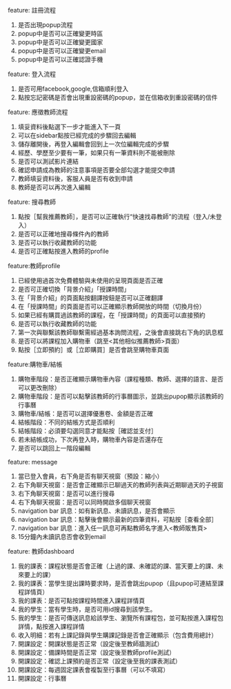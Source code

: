 feature: 註冊流程
1. 是否出現popup流程
2. popup中是否可以正確變更時區
3. popup中是否可以正確變更國家
4. popup中是否可以正確變更email
5. popup中是否可以正確認證手機

feature: 登入流程
1. 是否可用facebook,google,信箱順利登入
2. 點按忘記密碼是否會出現重設密碼的popup，並在信箱收到重設密碼的信件

feature: 應徵教師流程
1. 填妥資料後點選下一步才能進入下一頁
2. 可以在sidebar點按已經完成的步驟回去編輯
3. 儲存離開後，再登入編輯會回到上一次位編輯完成的步驟
4. 經歷、學歷至少要有一筆，如果只有一筆資料則不能被刪除
5. 是否可以測試影片連結
6. 確認申請成為教師的注意事項是否要全部勾選才能提交申請
7. 教師填妥資料後，客服人員是否有收到申請
8. 教師是否可以再次進入編輯

feature: 搜尋教師
1. 點按［幫我推薦教師］，是否可以正確執行“快速找尋教師”的流程（登入/未登入）
2. 是否可以正確地搜尋條件內的教師
3. 是否可以執行收藏教師的功能
4. 是否可正確點按進入教師的profile

feature:教師profile
1. 已經使用過首次免費體驗與未使用的呈現頁面是否正確
2. 是否可正確切換「背景介紹」「授課時間」
3. 在「背景介紹」的頁面點按翻譯按鈕是否可以正確翻譯
4. 在「授課時間」的頁面是否可以正確顯示教師開放的時間（切換月份）
5. 如果已經有購買過該教師的課程，在「授課時間」的頁面可以直接預約
6. 是否可以執行收藏教師的功能
7. 第一次與聯繫該教師聯繫需經過基本詢問流程，之後會直接跳右下角的訊息框
8. 是否可以將課程加入購物車（跳至<其他相似推薦教師>頁面）
9. 點按［立即預約］或［立即購買］是否會跳至購物車頁面

feature:購物車/結帳
1. 購物車階段：是否正確顯示購物車內容（課程種類、教師、選擇的語言、是否可以更改刪除）
2. 購物車階段：是否可以點擊該教師的行事曆圖示，並跳出pupop顯示該教師的行事曆
3. 購物車/結帳：是否可以選擇優惠卷、金額是否正確
4. 結帳階段：不同的結帳方式是否順利
5. 結帳階段：必須要勾選同意才能點按［確認並支付］
6. 若未結帳成功，下次再登入時，購物車內容是否還存在
7. 是否可以跳回上一階段編輯

feature: message
1. 當已登入會員，右下角是否有聊天視窗（預設：縮小）
2. 右下角聊天視窗：是否會正確顯示已聊過天的教師列表與近期聊過天的子視窗
3. 右下角聊天視窗：是否可以進行搜尋
4. 右下角聊天視窗：是否可以同時開啟多個聊天視窗
5. navigation bar 訊息：如有新訊息、未讀訊息，是否會顯示
6. navigation bar 訊息：點擊後會顯示最新的四筆資料，可點按［查看全部］
7. navigation bar 訊息：進入任一訊息可再點教師名字進入<教師販售頁>
8. 15分鐘內未讀訊息否會收到email

feature: 教師dashboard
1. 我的課表：課程狀態是否會正確（上過的課、未確認的課、當天要上的課、未來要上的課）
2. 我的課表：當學生提出課時要求時，是否會跳出pupop（且pupop可連結至課程詳情頁）
3. 我的課表：是否可點按課程時間進入課程詳情頁
4. 我的學生：當有學生時，是否可用id搜尋到該學生。
5. 我的學生：是否可傳送訊息給該學生、瀏覽所有課程包，並可點按進入課程包詳情，點按進入課程詳情
6. 收入明細：若有上課記錄與學生購課記錄是否會正確顯示（包含費用總計）
7. 開課設定：開課狀態是否正常（設定後至教師牆測試）
8. 開課設定：備課時間是否正常（設定後至教師profile測試）
9. 開課設定：確認上課預約是否正常（設定後至我的課表測試）
10. 開課設定：每週固定課表會複製至行事曆（可以不填寫）
11. 開課設定：行事曆


